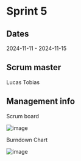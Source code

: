 # Sprint 5
## Dates
2024-11-11 - 2024-11-15

## Scrum master
Lucas Tobias

## Management info
Scrum board


![image](https://github.com/user-attachments/assets/8c4210f7-c67c-4ba7-a233-cc558ba7cd7f)

Burndown Chart


![image](https://github.com/user-attachments/assets/8363da8b-8c08-4ede-b9c0-fc56916cde92)
